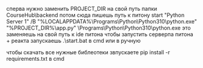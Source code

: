 сперва нужно заменить PROJECT_DIR на свой путь папки CourseHub\backend
потом сюда пишешь путь к питону start "Python Server 1" /B "%LOCALAPPDATA%\Programs\Python\Python310\python.exe" "%PROJECT_DIR%\app.py"
\Programs\Python\Python310\python.exe это заменяешь на свой путь к ide питона
чтобы запустить серверпа питона + реакта запускаешь .\start.bat в cmd или в ручную


чтобы скачать все нужные библеотеки звпускаете pip install -r requirements.txt в cmd
